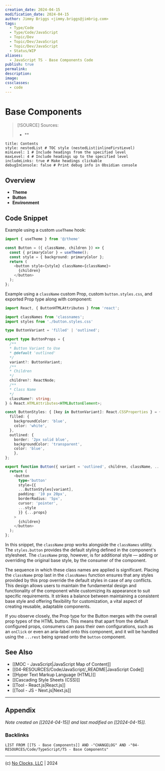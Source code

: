 ```yaml
---
creation_date: 2024-04-15
modification_date: 2024-04-15
author: Jimmy Briggs <jimmy.briggs@jimbrig.com>
tags:
  - Type/Code
  - Type/Code/JavaScript
  - Topic/Dev
  - Topic/Dev/JavaScript
  - Topic/Dev/JavaScript
  - Status/WIP
aliases:
  - JavaScript TS - Base Components Code
publish: true
permalink:
description:
image:
cssclasses:
  - code
---
```


# Base Components

> [!SOURCE] Sources:
> - **

```table-of-contents
title: Contents 
style: nestedList # TOC style (nestedList|inlineFirstLevel)
minLevel: 1 # Include headings from the specified level
maxLevel: 4 # Include headings up to the specified level
includeLinks: true # Make headings clickable
debugInConsole: false # Print debug info in Obsidian console
```

## Overview

- **Theme**
- **Button**
- **Environment**

## Code Snippet

Example using a custom `useTheme` hook:

```typescript
import { useTheme } from '@/theme'

const Button = ({ className, children }) => {
  const { primaryColor } = useTheme();
  const style = { background: primaryColor };
  return (
    <button style={style} className={className}>
      {children}
    </button>
  );
};
```

Example using a `className` custom Prop, custom `button.styles.css`, and exported Prop type along with component:

```typescript
import React, { ButtonHTMLAttributes } from 'react';

import classNames from 'classnames';
import styles from './button.styles.css'

type ButtonVariant = 'filled' | 'outlined';

export type ButtonProps = {
  /**
  * Button Variant to Use
  * @default 'outlined'
  */
  variant?: ButtonVariant;
  /**
  * Children
  */
  children?: ReactNode;
  /**
  * Class Name
  */
  className?: string;
} & React.HTMLAttributes<HTMLButtonElement>;

const ButtonStyles: { [key in ButtonVariant]: React.CSSProperties } = {  
  filled: {  
    backgroundColor: 'blue',
    color: 'white',
  },
  outlined: {
    border: '2px solid blue',
    backgroundColor: 'transparent',
    color: 'blue',
    },  
};

export function Button({ variant = 'outlined', children, className, ...props }: ButtonProps) {
  return (
    <button
      type='button'
      style={{
      ...ButtonStyles[variant],
      padding: '10 px 20px',
      borderRadius: '5px',
      cursor: 'pointer',
      ...style
      }} {...props}
    >
      {children}
    </button>
  );
};
```

In this snippet, the `className` prop works alongside the `classNames` utility. The `styles.button` provides the default styling defined in the component's stylesheet. The `className` prop, however, is for additional style — adding or overriding the original base style, by the consumer of the component.

The sequence in which these class names are applied is significant. Placing the `className` prop last in the `classNames` function ensures that any styles provided by this prop override the default styles in case of any conflicts. This design allows users to maintain the fundamental design and functionality of the component while customizing its appearance to suit specific requirements. It strikes a balance between maintaining a consistent base style and offering flexibility for customization, a vital aspect of creating reusable, adaptable components.

If you observe closely, the Prop type for the Button merges with the overall prop types of the HTML button. This means that apart from the default configured props, consumers can pass their own configurations, such as an `onClick` or even an aria-label onto this component, and it will be handled using the `...rest` being spread onto the `button` component.


## See Also

- [[MOC - JavaScript|JavaScript Map of Content]]
- [[04-RESOURCES/Code/JavaScript/_README|JavaScript Code]]
- [[Hyper Text Markup Language (HTML)]]
- [[Cascading Style Sheets (CSS)]]
- [[Tool - React.js|React.js]]
- [[Tool - JS - Next.js|Next.js]]

***

## Appendix

*Note created on [[2024-04-15]] and last modified on [[2024-04-15]].*

### Backlinks

```dataview
LIST FROM [[TS - Base Components]] AND -"CHANGELOG" AND -"04-RESOURCES/Code/TypeScript/TS - Base Components"
```

***

(c) [No Clocks, LLC](https://github.com/noclocks) | 2024